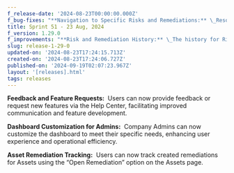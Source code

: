 ```yaml
---
f_release-date: '2024-08-23T00:00:00.000Z'
f_bug-fixes: "**Navigation to Specific Risks and Remediations:** \_Resolved an issue where navigation from the Compliance page to specific Risks and Remediations was not functioning correctly.**‍**\n\n**Company Name Display for Assignees:** \_Fixed an issue where the company name was not displayed for assignees on the Remediation list page.**‍**\n\n**Tags List in Remediation Form:** \_Fixed an issue where the tags list was not displaying correctly in the “Create Remediation” form for Events.**‍**\n\n**View Risk Display:** \_Corrected issue with displaying invalid dates and blank users in the View Risk section for Unaccepted Risks."
title: Sprint 51 - 23 Aug, 2024
f_version: 1.29.0
f_improvements: "**Risk and Remediation History:** \_The history for Risks and Remediations now includes the date of creation, providing a more comprehensive audit trail.**‍**\n\n**Events Card Redirection:** \_The Events card on the dashboard now redirects to the selected criticality list on the Events page for easier navigation and management.**‍**\n\n**Create Remediation for Bulk Risk Operations:** \_Removed the unnecessary history tab during the creation of remediations for bulk risk operations, streamlining the process."
slug: release-1-29-0
updated-on: '2024-08-23T17:24:15.713Z'
created-on: '2024-08-23T17:24:06.727Z'
published-on: '2024-09-19T02:07:23.967Z'
layout: '[releases].html'
tags: releases
---
```


**Feedback and Feature Requests:**  Users can now provide feedback or request new features via the Help Center, facilitating improved communication and feature development.**‍**

**Dashboard Customization for Admins:**  Company Admins can now customize the dashboard to meet their specific needs, enhancing user experience and operational efficiency.**‍**

**Asset Remediation Tracking:**  Users can now track created remediations for Assets using the “Open Remediation” option on the Assets page.
